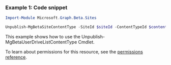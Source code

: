 ### Example 1: Code snippet

```powershell
Import-Module Microsoft.Graph.Beta.Sites

Unpublish-MgBetaSiteContentType -SiteId $siteId -ContentTypeId $contentTypeId
```
This example shows how to use the Unpublish-MgBetaUserDriveListContentType Cmdlet.

To learn about permissions for this resource, see the [permissions reference](/graph/permissions-reference).


